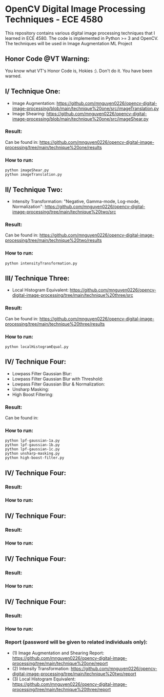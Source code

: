 # OpenCV Digital Image Processing Techniques - ECE 4580
This repository contains various digital image processing techniques that I learned in ECE 4580. The code is implemented in Python >= 3 and OpenCV. The techniques will be used in Image Augmentation ML Project
## Honor Code @VT Warning:
You know what VT's Honor Code is, Hokies :). Don't do it. You have been warned.
## I/ Technique One:
- Image Augmentation: https://github.com/mnguyen0226/opencv-digital-image-processing/blob/main/technique%20one/src/imageTranslation.py
- Image Shearing: https://github.com/mnguyen0226/opencv-digital-image-processing/blob/main/technique%20one/src/imageShear.py

### Result:
Can be found in: https://github.com/mnguyen0226/opencv-digital-image-processing/tree/main/technique%20one/results
### How to run: 
```
python imageShear.py
python imageTranslation.py
```
## II/ Technique Two:
- Intensity Transformation: "Negative, Gamma-mode, Log-mode, Normalization": https://github.com/mnguyen0226/opencv-digital-image-processing/tree/main/technique%20two/src

### Result:
Can be found in: https://github.com/mnguyen0226/opencv-digital-image-processing/tree/main/technique%20two/results
### How to run:
```
python intensityTransformation.py
```
## III/ Technique Three:
- Local Histogram Equivalent: https://github.com/mnguyen0226/opencv-digital-image-processing/tree/main/technique%20three/src
### Result:
Can be found in: https://github.com/mnguyen0226/opencv-digital-image-processing/tree/main/technique%20three/results
### How to run:
```
python localHistogramEqual.py
```
## IV/ Technique Four:
- Lowpass Filter Gaussian Blur: 
- Lowpass Filter Gaussian Blur with Threshold:
- Lowpass Filter Gaussian Blur & Normalization:
- Unsharp Masking:
- High Boost Filtering:

### Result:
Can be found in: 
### How to run:
```
python lpf-gaussian-1a.py
python lpf-gaussian-1b.py
python lpf-gaussian-1c.py
python unsharp-masking.py
python high-boost-filter.py

```
## IV/ Technique Four:

### Result:
### How to run:


## IV/ Technique Four:

### Result:
### How to run:

## IV/ Technique Four:

### Result:
### How to run:

## IV/ Technique Four:

### Result:
### How to run:



### Report (password will be given to related individuals only):
- (1) Image Augmentation and Shearing Report: https://github.com/mnguyen0226/opencv-digital-image-processing/tree/main/technique%20one/report
- (2) Intensity Transformation: https://github.com/mnguyen0226/opencv-digital-image-processing/tree/main/technique%20two/report
- (3) Local Histogram Equivalent: https://github.com/mnguyen0226/opencv-digital-image-processing/tree/main/technique%20three/report
